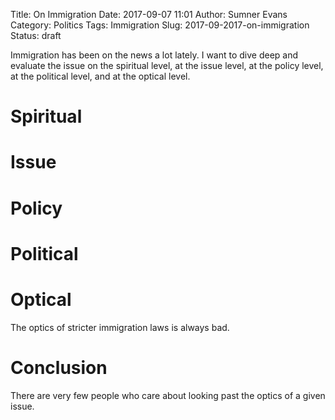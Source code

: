 Title: On Immigration
Date: 2017-09-07 11:01
Author: Sumner Evans
Category: Politics
Tags: Immigration
Slug: 2017-09-2017-on-immigration
Status: draft

Immigration has been on the news a lot lately. I want to dive deep and evaluate
the issue on the spiritual level, at the issue level, at the policy level, at
the political level, and at the optical level.

# Spiritual

# Issue

# Policy

# Political

# Optical
The optics of stricter immigration laws is always bad.

# Conclusion
There are very few people who care about looking past the optics of a given
issue.
